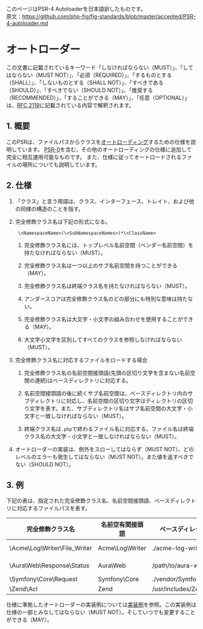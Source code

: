 [RFC 2119]: http://tools.ietf.org/html/rfc2119
[オートローディング]: http://php.net/autoload
[PSR-0]: https://github.com/sawarame/fig-standards-jp/blob/master/accepted/PSR-0.md
[実装例]: https://github.com/sawarame/fig-standards-jp/blob/master/accepted/PSR-4-autoloader-examples.md

このページはPSR-4 Autoloaderを日本語訳したものです。  
原文：https://github.com/php-fig/fig-standards/blob/master/accepted/PSR-4-autoloader.md

# オートローダー

この文書に記載されているキーワード「しなければならない（MUST）」、「してはならない（MUST NOT）」、「必須（REQUIRED）」、「するものとする（SHALL）」、「しないものとする（SHALL NOT）」、「すべきである（SHOULD）」、「すべきでない（SHOULD NOT）」、「推奨する（RECOMMENDED）」、「することができる（MAY）」、「任意（OPTIONAL）」は、[RFC 2119][]に記載されている内容で解釈されます。


## 1. 概要

このPSRは、ファイルパスからクラスを[オートローディング][]するための仕様を説明しています。
[PSR-0][]を含む、その他のオートローディングの仕様に追加して完全に相互運用可能なものです。
また、仕様に従ってオートロードされるファイルの場所についても説明しています。


## 2. 仕様

1. 「クラス」と言う用語は、クラス、インターフェース、トレイト、および他の同様の構造のことを指す。

2. 完全修飾クラス名は下記の形式になる。

        \<NamespaceName>(\<SubNamespaceNames>)*\<ClassName>
    
    1. 完全修飾クラス名には、トップレベル名前空間（ベンダー名前空間）を持たなければならない（MUST）。

    2. 完全修飾クラス名は一つ以上のサブ名前空間を持つことができる（MAY）。

    3. 完全修飾クラス名は終端クラス名を持たなければならない（MUST）。

    4. アンダースコアは完全修飾クラス名のどの部分にも特別な意味は持たない。

    5. 完全修飾クラス名は大文字・小文字の組み合わせを使用することができる（MAY）。
    
    6. 大文字小文字を区別してすべてのクラスを参照しなければならない（MUST）。

3. 完全修飾クラス名に対応するファイルをロードする場合

    1. 完全修飾クラス名の名前空間接頭語(先頭の区切り文字を含まない名前空間の連続)はベースディレクトリに対応する。

    2. 名前空間接頭語の後に続くサブ名前空間は、ベースディレクトリ内のサブディレクトリに対応し、名前空間の区切り文字はディレクトリの区切り文字を表す。また、サブディレクトリ名はサブ名前空間の大文字・小文字と一致しなければならない（MUST）。

    3. 終端クラス名は`.php`で終わるファイル名に対応する。ファイル名は終端クラス名の大文字・小文字と一致しなければならない（MUST）。

4. オートローダーの実装は、例外をスローしてはならず（MUST NOT）、どのレベルのエラーも発生してはならない（MUST NOT）。また値を返すべきでない（SHOULD NOT）。


## 3. 例

下記の表は、指定された完全修飾クラス名、名前空間接頭語、ベースディレクトリに対応するファイルパスを表す。

| 完全修飾クラス名 | 名前空有間接頭語 | ベースディレクトリ | ファイルパス |
|-|-|-|-|
| \Acme\Log\Writer\File_Writer  | Acme\Log\Writer    | ./acme-log-writer/lib/   | ./acme-log-writer/lib/File_Writer.php
| \Aura\Web\Response\Status     | Aura\Web           | /path/to/aura-web/src/   | /path/to/aura-web/src/Response/Status.php
| \Symfony\Core\Request         | Symfony\Core       | ./vendor/Symfony/Core/   | ./vendor/Symfony/Core/Request.php
| \Zend\Acl                     | Zend               | /usr/includes/Zend/      | /usr/includes/Zend/Acl.php

仕様に準拠したオートローダーの実装例については[実装例][]を参照。この実装例は仕様の一部とみなしてはならない（MUST NOT）。そしていつでも変更することができる（MAY）。
